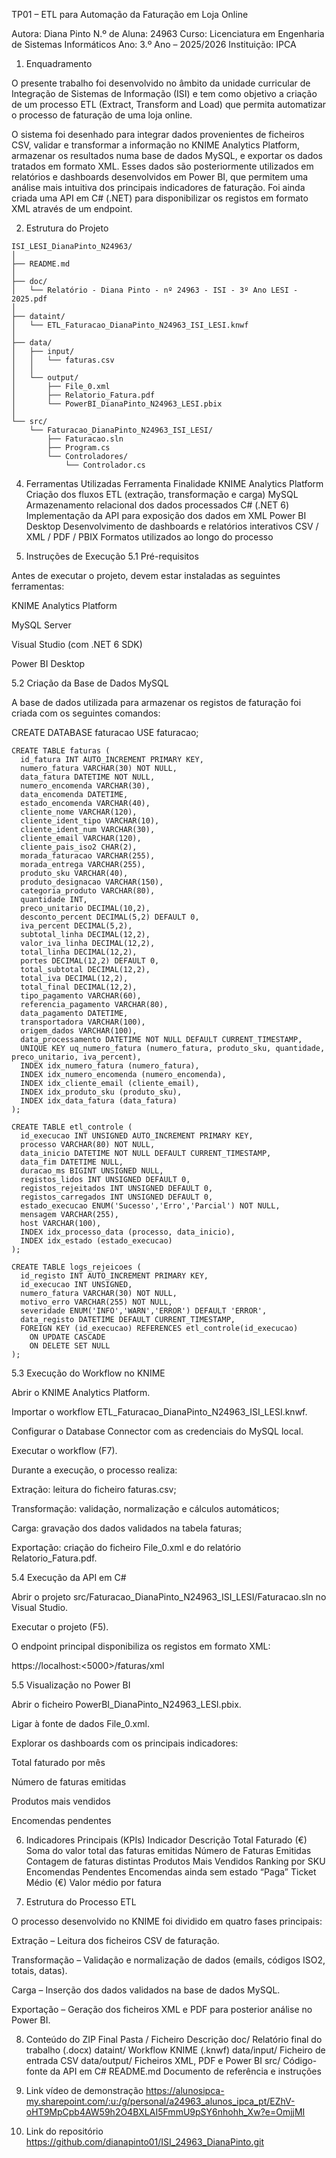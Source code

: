 TP01 – ETL para Automação da Faturação em Loja Online

Autora: Diana Pinto
N.º de Aluna: 24963
Curso: Licenciatura em Engenharia de Sistemas Informáticos
Ano: 3.º Ano – 2025/2026
Instituição: IPCA

1. Enquadramento

O presente trabalho foi desenvolvido no âmbito da unidade curricular de Integração de Sistemas de Informação (ISI) e tem como objetivo a criação de um processo ETL (Extract, Transform and Load) que permita automatizar o processo de faturação de uma loja online.

O sistema foi desenhado para integrar dados provenientes de ficheiros CSV, validar e transformar a informação no KNIME Analytics Platform, armazenar os resultados numa base de dados MySQL, e exportar os dados tratados em formato XML.
Esses dados são posteriormente utilizados em relatórios e dashboards desenvolvidos em Power BI, que permitem uma análise mais intuitiva dos principais indicadores de faturação.
Foi ainda criada uma API em C# (.NET) para disponibilizar os registos em formato XML através de um endpoint.

2. Estrutura do Projeto
```
ISI_LESI_DianaPinto_N24963/
│
├── README.md
│
├── doc/
│   └── Relatório - Diana Pinto - nº 24963 - ISI - 3º Ano LESI - 2025.pdf
│
├── dataint/
│   └── ETL_Faturacao_DianaPinto_N24963_ISI_LESI.knwf
│
├── data/
│   ├── input/
│   │   └── faturas.csv
│   │
│   └── output/
│       ├── File_0.xml
│       ├── Relatorio_Fatura.pdf
│       └── PowerBI_DianaPinto_N24963_LESI.pbix
│
└── src/
    └── Faturacao_DianaPinto_N24963_ISI_LESI/
        ├── Faturacao.sln
        ├── Program.cs
        └── Controladores/
            └── Controlador.cs
```
    
4. Ferramentas Utilizadas
Ferramenta	Finalidade
KNIME Analytics Platform	Criação dos fluxos ETL (extração, transformação e carga)
MySQL	Armazenamento relacional dos dados processados
C# (.NET 6)	Implementação da API para exposição dos dados em XML
Power BI Desktop	Desenvolvimento de dashboards e relatórios interativos
CSV / XML / PDF / PBIX	Formatos utilizados ao longo do processo

5. Instruções de Execução
5.1 Pré-requisitos

Antes de executar o projeto, devem estar instaladas as seguintes ferramentas:

KNIME Analytics Platform

MySQL Server

Visual Studio (com .NET 6 SDK)

Power BI Desktop

5.2 Criação da Base de Dados MySQL

A base de dados utilizada para armazenar os registos de faturação foi criada com os seguintes comandos:

CREATE DATABASE faturacao
USE faturacao;

```
CREATE TABLE faturas (
  id_fatura INT AUTO_INCREMENT PRIMARY KEY,
  numero_fatura VARCHAR(30) NOT NULL,
  data_fatura DATETIME NOT NULL,
  numero_encomenda VARCHAR(30),
  data_encomenda DATETIME,
  estado_encomenda VARCHAR(40),
  cliente_nome VARCHAR(120),
  cliente_ident_tipo VARCHAR(10),
  cliente_ident_num VARCHAR(30),
  cliente_email VARCHAR(120),
  cliente_pais_iso2 CHAR(2),
  morada_faturacao VARCHAR(255),
  morada_entrega VARCHAR(255),
  produto_sku VARCHAR(40),
  produto_designacao VARCHAR(150),
  categoria_produto VARCHAR(80),
  quantidade INT,
  preco_unitario DECIMAL(10,2),
  desconto_percent DECIMAL(5,2) DEFAULT 0,
  iva_percent DECIMAL(5,2),
  subtotal_linha DECIMAL(12,2),
  valor_iva_linha DECIMAL(12,2),
  total_linha DECIMAL(12,2),
  portes DECIMAL(12,2) DEFAULT 0,
  total_subtotal DECIMAL(12,2),
  total_iva DECIMAL(12,2),
  total_final DECIMAL(12,2),
  tipo_pagamento VARCHAR(60),
  referencia_pagamento VARCHAR(80),
  data_pagamento DATETIME,
  transportadora VARCHAR(100),
  origem_dados VARCHAR(100),
  data_processamento DATETIME NOT NULL DEFAULT CURRENT_TIMESTAMP,
  UNIQUE KEY uq_numero_fatura (numero_fatura, produto_sku, quantidade, preco_unitario, iva_percent),
  INDEX idx_numero_fatura (numero_fatura),
  INDEX idx_numero_encomenda (numero_encomenda),
  INDEX idx_cliente_email (cliente_email),
  INDEX idx_produto_sku (produto_sku),
  INDEX idx_data_fatura (data_fatura)
);

CREATE TABLE etl_controle (
  id_execucao INT UNSIGNED AUTO_INCREMENT PRIMARY KEY,
  processo VARCHAR(80) NOT NULL,
  data_inicio DATETIME NOT NULL DEFAULT CURRENT_TIMESTAMP,
  data_fim DATETIME NULL,
  duracao_ms BIGINT UNSIGNED NULL,
  registos_lidos INT UNSIGNED DEFAULT 0,
  registos_rejeitados INT UNSIGNED DEFAULT 0,
  registos_carregados INT UNSIGNED DEFAULT 0,
  estado_execucao ENUM('Sucesso','Erro','Parcial') NOT NULL,
  mensagem VARCHAR(255),
  host VARCHAR(100),
  INDEX idx_processo_data (processo, data_inicio),
  INDEX idx_estado (estado_execucao)
);

CREATE TABLE logs_rejeicoes (
  id_registo INT AUTO_INCREMENT PRIMARY KEY,
  id_execucao INT UNSIGNED,
  numero_fatura VARCHAR(30) NOT NULL,
  motivo_erro VARCHAR(255) NOT NULL,
  severidade ENUM('INFO','WARN','ERROR') DEFAULT 'ERROR',
  data_registo DATETIME DEFAULT CURRENT_TIMESTAMP,
  FOREIGN KEY (id_execucao) REFERENCES etl_controle(id_execucao)
    ON UPDATE CASCADE
    ON DELETE SET NULL
);
```

5.3 Execução do Workflow no KNIME

Abrir o KNIME Analytics Platform.

Importar o workflow ETL_Faturacao_DianaPinto_N24963_ISI_LESI.knwf.

Configurar o Database Connector com as credenciais do MySQL local.

Executar o workflow (F7).

Durante a execução, o processo realiza:

Extração: leitura do ficheiro faturas.csv;

Transformação: validação, normalização e cálculos automáticos;

Carga: gravação dos dados validados na tabela faturas;

Exportação: criação do ficheiro File_0.xml e do relatório Relatorio_Fatura.pdf.

5.4 Execução da API em C#

Abrir o projeto src/Faturacao_DianaPinto_N24963_ISI_LESI/Faturacao.sln no Visual Studio.

Executar o projeto (F5).

O endpoint principal disponibiliza os registos em formato XML:

https://localhost:<5000>/faturas/xml

5.5 Visualização no Power BI

Abrir o ficheiro PowerBI_DianaPinto_N24963_LESI.pbix.

Ligar à fonte de dados File_0.xml.

Explorar os dashboards com os principais indicadores:

Total faturado por mês

Número de faturas emitidas

Produtos mais vendidos

Encomendas pendentes

6. Indicadores Principais (KPIs)
Indicador	Descrição
Total Faturado (€)	Soma do valor total das faturas emitidas
Número de Faturas Emitidas	Contagem de faturas distintas
Produtos Mais Vendidos	Ranking por SKU
Encomendas Pendentes	Encomendas ainda sem estado “Paga”
Ticket Médio (€)	Valor médio por fatura

7. Estrutura do Processo ETL

O processo desenvolvido no KNIME foi dividido em quatro fases principais:

Extração – Leitura dos ficheiros CSV de faturação.

Transformação – Validação e normalização de dados (emails, códigos ISO2, totais, datas).

Carga – Inserção dos dados validados na base de dados MySQL.

Exportação – Geração dos ficheiros XML e PDF para posterior análise no Power BI.

8. Conteúdo do ZIP Final
Pasta / Ficheiro	Descrição
doc/	Relatório final do trabalho (.docx)
dataint/	Workflow KNIME (.knwf)
data/input/	Ficheiro de entrada CSV
data/output/	Ficheiros XML, PDF e Power BI
src/	Código-fonte da API em C#
README.md	Documento de referência e instruções

9. Link vídeo de demonstração
https://alunosipca-my.sharepoint.com/:u:/g/personal/a24963_alunos_ipca_pt/EZhV-oHT9MpCpb4AW59h2O4BXLAI5FmmU9pSY6nhohh_Xw?e=OmjjMI

10. Link do repositório
https://github.com/dianapinto01/ISI_24963_DianaPinto.git

